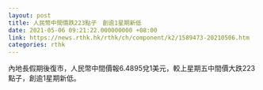 ```yaml
---
layout: post
title: 人民幣中間價跌223點子　創逾1星期新低
date: 2021-05-06 09:21:22.000000000 +08:00
link: https://news.rthk.hk/rthk/ch/component/k2/1589473-20210506.htm
categories: rthk
---
```


內地長假期後復市，人民幣中間價報6.4895兌1美元，較上星期五中間價大跌223點子，創逾1星期新低。
